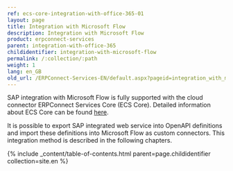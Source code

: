 ```yaml
---
ref: ecs-core-integration-with-office-365-01
layout: page
title: Integration with Microsoft Flow
description: Integration with Microsoft Flow
product: erpconnect-services
parent: integration-with-office-365
childidentifier: integration-with-microsoft-flow
permalink: /:collection/:path
weight: 1
lang: en_GB
old_url: /ERPConnect-Services-EN/default.aspx?pageid=integration_with_microsoft_flow
---
```


SAP integration with Microsoft Flow is fully supported with the cloud connector ERPConnect Services Core (ECS Core). Detailed information about ECS Core can be found [here](../../).

It is possible to export SAP integrated web service into OpenAPI definitions and import these definitions into Microsoft Flow as custom connectors. This integration method is described in the following chapters.   

{% include _content/table-of-contents.html parent=page.childidentifier collection=site.en %}